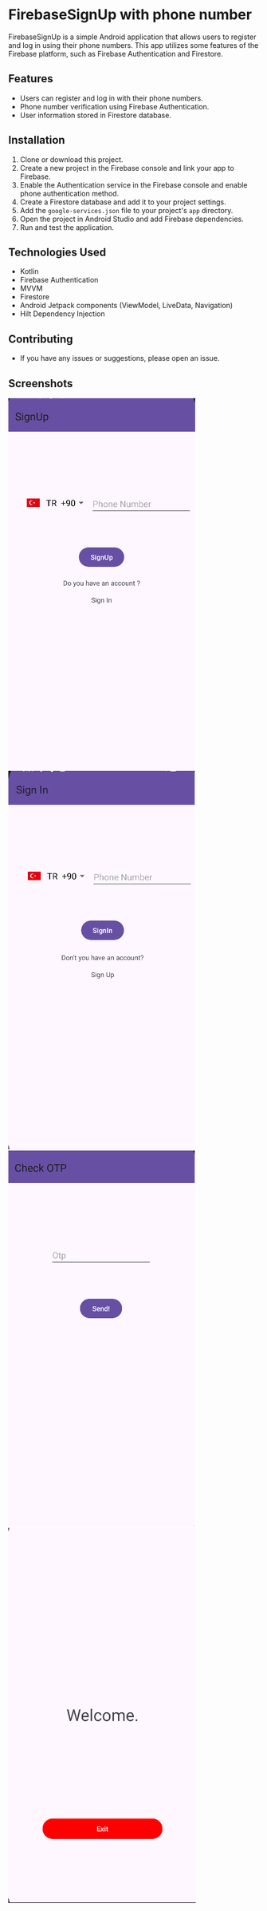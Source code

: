 # FirebaseSignUp with phone number

FirebaseSignUp is a simple Android application that allows users to register and log in using their phone numbers. This app utilizes some features of the Firebase platform, such as Firebase Authentication and Firestore.

## Features

- Users can register and log in with their phone numbers.
- Phone number verification using Firebase Authentication.
- User information stored in Firestore database.

## Installation

1. Clone or download this project.
2. Create a new project in the Firebase console and link your app to Firebase.
3. Enable the Authentication service in the Firebase console and enable phone authentication method.
4. Create a Firestore database and add it to your project settings.
5. Add the `google-services.json` file to your project's `app` directory.
6. Open the project in Android Studio and add Firebase dependencies.
7. Run and test the application.

## Technologies Used

- Kotlin
- Firebase Authentication
- MVVM
- Firestore
- Android Jetpack components (ViewModel, LiveData, Navigation)
- Hilt Dependency Injection

## Contributing

- If you have any issues or suggestions, please open an issue.

## Screenshots

![Screenshot](screens/signupscreen.png)
![Screenshot](screens/signinscreen.png)
![Screenshot](screens/otpscreen.png)
![Screenshot](screens/homescreen.png)
